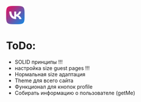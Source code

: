

<img src="./frontend/src/img/logo.png" style="width:50px"/>

# ToDo:
- SOLID принципы !!!
- настройка size guest pages !!!
- Нормальная size адаптация
- Theme для всего сайта
- Функционал для кнопок profile
- Собирать информацию о пользователе (getMe)
